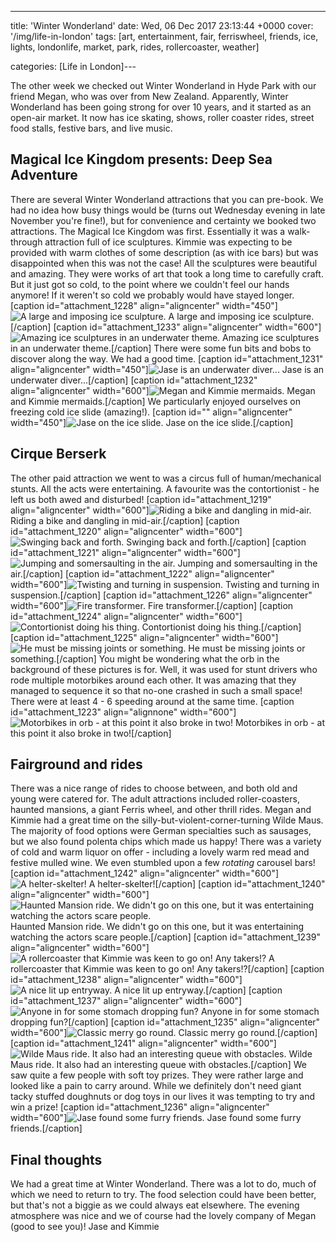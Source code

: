 ---
title: 'Winter Wonderland'
date: Wed, 06 Dec 2017 23:13:44 +0000
cover: '/img/life-in-london'
tags: [art, entertainment, fair, ferriswheel, friends, ice, lights, londonlife, market, park, rides, rollercoaster, weather]

categories: [Life in London]---

The other week we checked out Winter Wonderland in Hyde Park with our friend Megan, who was over from New Zealand. Apparently, Winter Wonderland has been going strong for over 10 years, and it started as an open-air market. It now has ice skating, shows, roller coaster rides, street food stalls, festive bars, and live music.

Magical Ice Kingdom presents: Deep Sea Adventure
------------------------------------------------

There are several Winter Wonderland attractions that you can pre-book. We had no idea how busy things would be (turns out Wednesday evening in late November you're fine!), but for convenience and certainty we booked two attractions. The Magical Ice Kingdom was first. Essentially it was a walk-through attraction full of ice sculptures. Kimmie was expecting to be provided with warm clothes of some description (as with ice bars) but was disappointed when this was not the case! All the sculptures were beautiful and amazing. They were works of art that took a long time to carefully craft. But it just got so cold, to the point where we couldn't feel our hands anymore! If it weren't so cold we probably would have stayed longer. \[caption id="attachment_1228" align="aligncenter" width="450"\]![A large and imposing ice sculpture.](http://coupleofkiwis.com/wp-content/uploads/2017/11/ice-scupture-e1511943280190-450x600.jpeg) A large and imposing ice sculpture.\[/caption\] \[caption id="attachment_1233" align="aligncenter" width="600"\]![Amazing ice sculptures in an underwater theme.](http://coupleofkiwis.com/wp-content/uploads/2017/11/Magical-Ice-600x450.jpeg) Amazing ice sculptures in an underwater theme.\[/caption\] There were some fun bits and bobs to discover along the way. We had a good time. \[caption id="attachment_1231" align="aligncenter" width="450"\]![Jase is an underwater diver...](http://coupleofkiwis.com/wp-content/uploads/2017/11/Magical-Ice-1-e1511999287299-450x600.jpeg) Jase is an underwater diver...\[/caption\] \[caption id="attachment_1232" align="aligncenter" width="600"\]![Megan and Kimmie mermaids.](http://coupleofkiwis.com/wp-content/uploads/2017/11/Magical-Ice-2-600x450.jpeg) Megan and Kimmie mermaids.\[/caption\] We particularly enjoyed ourselves on freezing cold ice slide (amazing!). \[caption id="" align="aligncenter" width="450"\]![Jase on the ice slide.](http://coupleofkiwis.com/wp-content/uploads/2017/11/jase-ice-slide-e1511943179332-450x600.jpeg) Jase on the ice slide.\[/caption\]

Cirque Berserk
--------------

The other paid attraction we went to was a circus full of human/mechanical stunts. All the acts were entertaining. A favourite was the contortionist - he left us both awed and disturbed! \[caption id="attachment_1219" align="aligncenter" width="600"\]![Riding a bike and dangling in mid-air.](http://coupleofkiwis.com/wp-content/uploads/2017/11/cirque-du-berserk-2-600x450.jpeg) Riding a bike and dangling in mid-air.\[/caption\] \[caption id="attachment_1220" align="aligncenter" width="600"\]![Swinging back and forth.](http://coupleofkiwis.com/wp-content/uploads/2017/11/cirque-du-berserk-3-600x450.jpeg) Swinging back and forth.\[/caption\] \[caption id="attachment_1221" align="aligncenter" width="600"\]![Jumping and somersaulting in the air.](http://coupleofkiwis.com/wp-content/uploads/2017/11/cirque-du-berserk-4-600x450.jpeg) Jumping and somersaulting in the air.\[/caption\] \[caption id="attachment_1222" align="aligncenter" width="600"\]![Twisting and turning in suspension.](http://coupleofkiwis.com/wp-content/uploads/2017/11/cirque-du-berserk-5-600x450.jpeg) Twisting and turning in suspension.\[/caption\] \[caption id="attachment_1226" align="aligncenter" width="600"\]![Fire transformer.](http://coupleofkiwis.com/wp-content/uploads/2017/11/cirque-du-berserk-600x450.jpeg) Fire transformer.\[/caption\] \[caption id="attachment_1224" align="aligncenter" width="600"\]![Contortionist doing his thing.](http://coupleofkiwis.com/wp-content/uploads/2017/11/cirque-du-berserk-7-600x450.jpeg) Contortionist doing his thing.\[/caption\] \[caption id="attachment_1225" align="aligncenter" width="600"\]![He must be missing joints or something. ](http://coupleofkiwis.com/wp-content/uploads/2017/11/cirque-du-berserk-8-600x450.jpeg) He must be missing joints or something.\[/caption\] You might be wondering what the orb in the background of these pictures is for. Well, it was used for stunt drivers who rode multiple motorbikes around each other. It was amazing that they managed to sequence it so that no-one crashed in such a small space! There were at least 4 - 6 speeding around at the same time. \[caption id="attachment_1223" align="alignnone" width="600"\]![Motorbikes in orb - at this point it also broke in two!](http://coupleofkiwis.com/wp-content/uploads/2017/11/cirque-du-berserk-6-600x450.jpeg) Motorbikes in orb - at this point it also broke in two!\[/caption\]

Fairground and rides
--------------------

There was a nice range of rides to choose between, and both old and young were catered for. The adult attractions included roller-coasters, haunted mansions, a giant Ferris wheel, and other thrill rides. Megan and Kimmie had a great time on the silly-but-violent-corner-turning Wilde Maus. The majority of food options were German specialties such as sausages, but we also found polenta chips which made us happy! There was a variety of cold and warm liquor on offer - including a lovely warm red mead and festive mulled wine. We even stumbled upon a few _rotating_ carousel bars! \[caption id="attachment_1242" align="aligncenter" width="600"\]![A helter-skelter!](http://coupleofkiwis.com/wp-content/uploads/2017/11/wonderland-600x450.jpeg) A helter-skelter!\[/caption\] \[caption id="attachment_1240" align="aligncenter" width="600"\]![Haunted Mansion ride. We didn't go on this one, but it was entertaining watching the actors scare people.](http://coupleofkiwis.com/wp-content/uploads/2017/11/wonderland-haunted-mansion-600x450.jpeg) Haunted Mansion ride. We didn't go on this one, but it was entertaining watching the actors scare people.\[/caption\] \[caption id="attachment_1239" align="aligncenter" width="600"\]![A rollercoaster that Kimmie was keen to go on! Any takers!?](http://coupleofkiwis.com/wp-content/uploads/2017/11/wonderland-coaster-600x450.jpeg) A rollercoaster that Kimmie was keen to go on! Any takers!?\[/caption\] \[caption id="attachment_1238" align="aligncenter" width="600"\]![A nice lit up entryway.](http://coupleofkiwis.com/wp-content/uploads/2017/11/wonderland-5-600x450.jpeg) A nice lit up entryway.\[/caption\] \[caption id="attachment_1237" align="aligncenter" width="600"\]![Anyone in for some stomach dropping fun?](http://coupleofkiwis.com/wp-content/uploads/2017/11/wonderland-4-600x450.jpeg) Anyone in for some stomach dropping fun?\[/caption\] \[caption id="attachment_1235" align="aligncenter" width="600"\]![Classic merry go round.](http://coupleofkiwis.com/wp-content/uploads/2017/11/wonderland-2-600x450.jpeg) Classic merry go round.\[/caption\] \[caption id="attachment_1241" align="aligncenter" width="600"\]![Wilde Maus ride. It also had an interesting queue with obstacles. ](http://coupleofkiwis.com/wp-content/uploads/2017/11/wonderland-wilde-maus-600x450.jpeg) Wilde Maus ride. It also had an interesting queue with obstacles.\[/caption\] We saw quite a few people with soft toy prizes. They were rather large and looked like a pain to carry around. While we definitely don't need giant tacky stuffed doughnuts or dog toys in our lives it was tempting to try and win a prize! \[caption id="attachment_1236" align="aligncenter" width="600"\]![Jase found some furry friends.](http://coupleofkiwis.com/wp-content/uploads/2017/11/wonderland-3-600x450.jpeg) Jase found some furry friends.\[/caption\]

Final thoughts
--------------

We had a great time at Winter Wonderland. There was a lot to do, much of which we need to return to try. The food selection could have been better, but that's not a biggie as we could always eat elsewhere. The evening atmosphere was nice and we of course had the lovely company of Megan (good to see you)! Jase and Kimmie